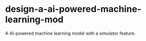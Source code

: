# design-a-ai-powered-machine-learning-mod
A AI-powered machine learning model with a simulator feature.

